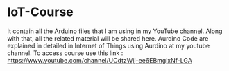 # IoT-Course
It contain all the Arduino files that I am using in my YouTube channel. Along with that, all the related material will be shared here.
Aurdino Code are explained in detailed in Internet of Things using Aurdino at my youtube channel.
To access course use this link : https://www.youtube.com/channel/UCdtzWjj-ee6EBmglxNf-LGA
